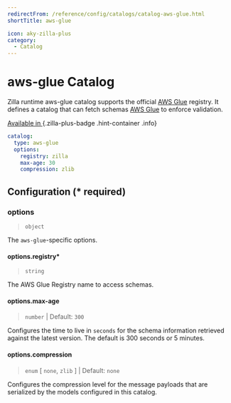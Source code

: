 ```yaml
---
redirectFrom: /reference/config/catalogs/catalog-aws-glue.html
shortTitle: aws-glue

icon: aky-zilla-plus
category:
  - Catalog
---
```


# aws-glue Catalog

Zilla runtime aws-glue catalog supports the official [AWS Glue](https://aws.amazon.com/glue/) registry. It defines a catalog that can fetch schemas [AWS Glue](https://aws.amazon.com/glue/) to enforce validation.

[Available in <ZillaPlus/>](https://www.aklivity.io/products/zilla-plus)
{.zilla-plus-badge .hint-container .info}

```yaml {2}
catalog:
  type: aws-glue
  options:
    registry: zilla
    max-age: 30
    compression: zlib
```

## Configuration (\* required)

### options

> `object`

The `aws-glue`-specific options.

#### options.registry\*

> `string`

The AWS Glue Registry name to access schemas.

#### options.max-age

> `number` | Default: `300`

Configures the time to live in `seconds` for the schema information retrieved against the latest version. The default is 300 seconds or 5 minutes.

#### options.compression

> `enum` [ `none`, `zlib` ] | Default: `none`

Configures the compression level for the message payloads that are serialized by the models configured in this catalog.
